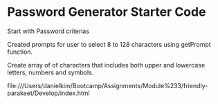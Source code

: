 # Password Generator Starter Code

Start with Password criterias

Created prompts for user to select 8 to 128 characters using getPrompt function.

Create array of of characters that includes both upper and lowercase letters, numbers and symbols.


file:///Users/danielkim/Bootcamp/Assignments/Module%233/friendly-parakeet/Develop/index.html